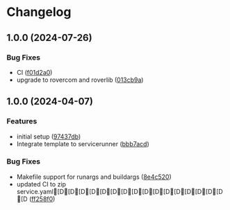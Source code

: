 # Changelog

## 1.0.0 (2024-07-26)


### Bug Fixes

* CI ([f01d2a0](https://github.com/VU-ASE/roverlib-wrapper/commit/f01d2a02efbbd6854852fdf1c665d857fbdd53ad))
* upgrade to rovercom and roverlib ([013cb9a](https://github.com/VU-ASE/roverlib-wrapper/commit/013cb9a0f6320456d87604a59a7c5f7fe0c76059))

## 1.0.0 (2024-04-07)


### Features

* initial setup ([97437db](https://github.com/VU-ASE/template-GoModule/commit/97437db11b2010c16c4b13983e8740eec58431e5))
* Integrate template to servicerunner ([bbb7acd](https://github.com/VU-ASE/template-GoModule/commit/bbb7acd6a1ea5625af0902a56545a7a2e20085e6))


### Bug Fixes

* Makefile support for runargs and buildargs ([8e4c520](https://github.com/VU-ASE/template-GoModule/commit/8e4c520c12017a3c36e9cd62475a5657667b12dc))
* updated CI to zip service.yaml[D[D[D[D[D[D[D[D[D[D[D[D[D[D[D[D[D ([ff258f0](https://github.com/VU-ASE/template-GoModule/commit/ff258f0bdc202b0cb9ad5f785c377a50a0fec269))
